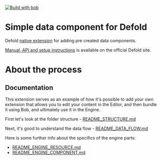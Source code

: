 [![Build with bob](https://github.com/defold/extension-simpledata/actions/workflows/bob.yml/badge.svg)](https://github.com/defold/extension-simpledata/actions/workflows/bob.yml)

# Simple data component for Defold

Defold [native extension](https://www.defold.com/manuals/extensions/) for adding pre created data components.

[Manual, API and setup instructions](https://www.defold.com/extension-simpledata/) is available on the official Defold site.

# About the process

## Documentation

This extension serves as an example of how it's possible to add your own extension
that allows you to edit your content in the Editor, and then bundle it using Bob, and ultimately use it in the Engine.

First let's look at the folder structure - [README_STRUCTURE.md](./README_STRUCTURE.md)

Next, it's good to understand the data flow - [README_DATA_FLOW.md](./README_DATA_FLOW.md)

Here is some further info about the specifics of the engine parts:

* [README_ENGINE_RESOURCE.md](./README_ENGINE_RESOURCE.md)
* [README_ENGINE_COMPONENT.md](./README_ENGINE_COMPONENT.md)
